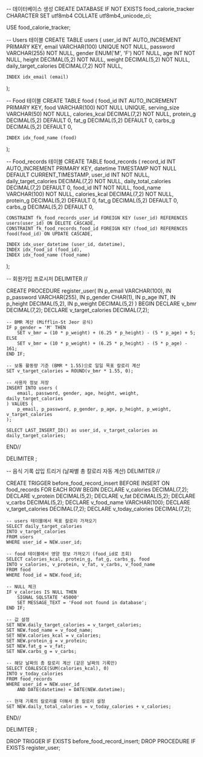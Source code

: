 -- 데이터베이스 생성
CREATE DATABASE IF NOT EXISTS food_calorie_tracker
    CHARACTER SET utf8mb4
    COLLATE utf8mb4_unicode_ci;

USE food_calorie_tracker;

-- Users 테이블
CREATE TABLE users (
    user_id INT AUTO_INCREMENT PRIMARY KEY,
    email VARCHAR(100) UNIQUE NOT NULL,
    password VARCHAR(255) NOT NULL,
    gender ENUM('M', 'F') NOT NULL,
    age INT NOT NULL,
    height DECIMAL(5,2) NOT NULL,
    weight DECIMAL(5,2) NOT NULL,
    daily_target_calories DECIMAL(7,2) NOT NULL,
    
    INDEX idx_email (email)
);

-- Food 테이블
CREATE TABLE food (
    food_id INT AUTO_INCREMENT PRIMARY KEY,
    food VARCHAR(100) NOT NULL UNIQUE,
    serving_size VARCHAR(50) NOT NULL,
    calories_kcal DECIMAL(7,2) NOT NULL,
    protein_g DECIMAL(5,2) DEFAULT 0,
    fat_g DECIMAL(5,2) DEFAULT 0,
    carbs_g DECIMAL(5,2) DEFAULT 0,
    
    INDEX idx_food_name (food)
);

-- Food_records 테이블
CREATE TABLE food_records (
    record_id INT AUTO_INCREMENT PRIMARY KEY,
    datetime TIMESTAMP NOT NULL DEFAULT CURRENT_TIMESTAMP,
    user_id INT NOT NULL,
    daily_target_calories DECIMAL(7,2) NOT NULL,
    daily_total_calories DECIMAL(7,2) DEFAULT 0,
    food_id INT NOT NULL,
    food_name VARCHAR(100) NOT NULL,
    calories_kcal DECIMAL(7,2) NOT NULL,
    protein_g DECIMAL(5,2) DEFAULT 0,
    fat_g DECIMAL(5,2) DEFAULT 0,
    carbs_g DECIMAL(5,2) DEFAULT 0,
    
    CONSTRAINT fk_food_records_user_id FOREIGN KEY (user_id) REFERENCES users(user_id) ON DELETE CASCADE,
    CONSTRAINT fk_food_records_food_id FOREIGN KEY (food_id) REFERENCES food(food_id) ON UPDATE CASCADE,
    
    INDEX idx_user_datetime (user_id, datetime),
    INDEX idx_food_id (food_id),
    INDEX idx_food_name (food_name)
);

-- 회원가입 프로시저
DELIMITER //

CREATE PROCEDURE register_user(
    IN p_email VARCHAR(100),
    IN p_password VARCHAR(255),
    IN p_gender CHAR(1),
    IN p_age INT,
    IN p_height DECIMAL(5,2),
    IN p_weight DECIMAL(5,2)
)
BEGIN
    DECLARE v_bmr DECIMAL(7,2);
    DECLARE v_target_calories DECIMAL(7,2);
    
    -- BMR 계산 (Mifflin-St Jeor 공식)
    IF p_gender = 'M' THEN
        SET v_bmr = (10 * p_weight) + (6.25 * p_height) - (5 * p_age) + 5;
    ELSE
        SET v_bmr = (10 * p_weight) + (6.25 * p_height) - (5 * p_age) - 161;
    END IF;
    
    -- 보통 활동량 기준 (BMR * 1.55)으로 일일 목표 칼로리 계산
    SET v_target_calories = ROUND(v_bmr * 1.55, 0);
    
    -- 사용자 정보 저장
    INSERT INTO users (
        email, password, gender, age, height, weight, daily_target_calories
    ) VALUES (
        p_email, p_password, p_gender, p_age, p_height, p_weight, v_target_calories
    );
    
    SELECT LAST_INSERT_ID() as user_id, v_target_calories as daily_target_calories;
END//

DELIMITER ;

-- 음식 기록 삽입 트리거 (날짜별 총 칼로리 자동 계산)
DELIMITER //

CREATE TRIGGER before_food_record_insert 
BEFORE INSERT ON food_records
FOR EACH ROW
BEGIN
    DECLARE v_calories DECIMAL(7,2);
    DECLARE v_protein DECIMAL(5,2);
    DECLARE v_fat DECIMAL(5,2);
    DECLARE v_carbs DECIMAL(5,2);
    DECLARE v_food_name VARCHAR(100);
    DECLARE v_target_calories DECIMAL(7,2);
    DECLARE v_today_calories DECIMAL(7,2);
    
    -- users 테이블에서 목표 칼로리 가져오기
    SELECT daily_target_calories 
    INTO v_target_calories
    FROM users 
    WHERE user_id = NEW.user_id;
    
    -- food 테이블에서 영양 정보 가져오기 (food_id로 조회)
    SELECT calories_kcal, protein_g, fat_g, carbs_g, food
    INTO v_calories, v_protein, v_fat, v_carbs, v_food_name
    FROM food 
    WHERE food_id = NEW.food_id;
    
    -- NULL 체크
    IF v_calories IS NULL THEN
        SIGNAL SQLSTATE '45000' 
        SET MESSAGE_TEXT = 'Food not found in database';
    END IF;
    
    -- 값 설정
    SET NEW.daily_target_calories = v_target_calories;
    SET NEW.food_name = v_food_name;
    SET NEW.calories_kcal = v_calories;
    SET NEW.protein_g = v_protein;
    SET NEW.fat_g = v_fat;
    SET NEW.carbs_g = v_carbs;
    
    -- 해당 날짜의 총 칼로리 계산 (같은 날짜의 기록만)
    SELECT COALESCE(SUM(calories_kcal), 0)
    INTO v_today_calories
    FROM food_records
    WHERE user_id = NEW.user_id
        AND DATE(datetime) = DATE(NEW.datetime);
    
    -- 현재 기록의 칼로리를 더해서 총 칼로리 설정
    SET NEW.daily_total_calories = v_today_calories + v_calories;
END//

DELIMITER ;

DROP TRIGGER IF EXISTS before_food_record_insert;
DROP PROCEDURE IF EXISTS register_user;